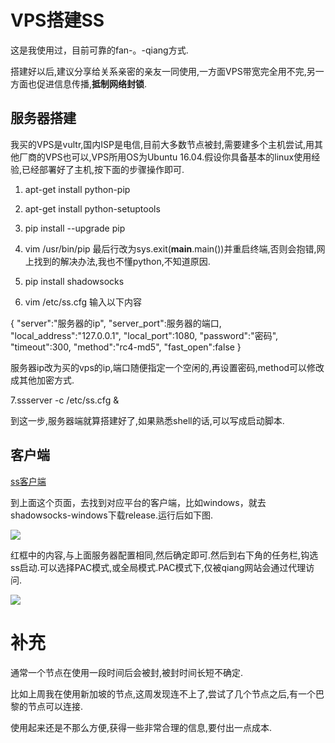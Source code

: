 ﻿# VPS搭建SS
这是我使用过，目前可靠的fan-。-qiang方式.

搭建好以后,建议分享给关系亲密的亲友一同使用,一方面VPS带宽完全用不完,另一方面也促进信息传播,__抵制网络封锁__.

## 服务器搭建
我买的VPS是vultr,国内ISP是电信,目前大多数节点被封,需要建多个主机尝试,用其他厂商的VPS也可以,VPS所用OS为Ubuntu 16.04.假设你具备基本的linux使用经验,已经部署好了主机,按下面的步骤操作即可.

1. apt-get install python-pip

2. apt-get install python-setuptools

3. pip install --upgrade pip

4. vim /usr/bin/pip 最后行改为sys.exit(__main__.main())并重启终端,否则会抱错,网上找到的解决办法,我也不懂python,不知道原因.

5. pip install shadowsocks 

6. vim /etc/ss.cfg 输入以下内容

{
    "server":"服务器的ip",
    "server_port":服务器的端口,
    "local_address":"127.0.0.1",
    "local_port":1080,
    "password":"密码",
    "timeout":300,
    "method":"rc4-md5",
    "fast_open":false
}

服务器ip改为买的vps的ip,端口随便指定一个空闲的,再设置密码,method可以修改成其他加密方式.

7.ssserver -c /etc/ss.cfg  &

到这一步,服务器端就算搭建好了,如果熟悉shell的话,可以写成启动脚本.

## 客户端
[ss客户端](https://github.com/shadowsocks)

到上面这个页面，去找到对应平台的客户端，比如windows，就去shadowsocks-windows下载release.运行后如下图.

![](https://raw.githubusercontent.com/knightlyj/archive/master/img/ss-client.png)

红框中的内容,与上面服务器配置相同,然后确定即可.然后到右下角的任务栏,钩选ss启动.可以选择PAC模式,或全局模式.PAC模式下,仅被qiang网站会通过代理访问.

![](https://raw.githubusercontent.com/knightlyj/archive/master/img/ss-client2.png)

# 补充
通常一个节点在使用一段时间后会被封,被封时间长短不确定.

比如上周我在使用新加坡的节点,这周发现连不上了,尝试了几个节点之后,有一个巴黎的节点可以连接.

使用起来还是不那么方便,获得一些非常合理的信息,要付出一点成本.

